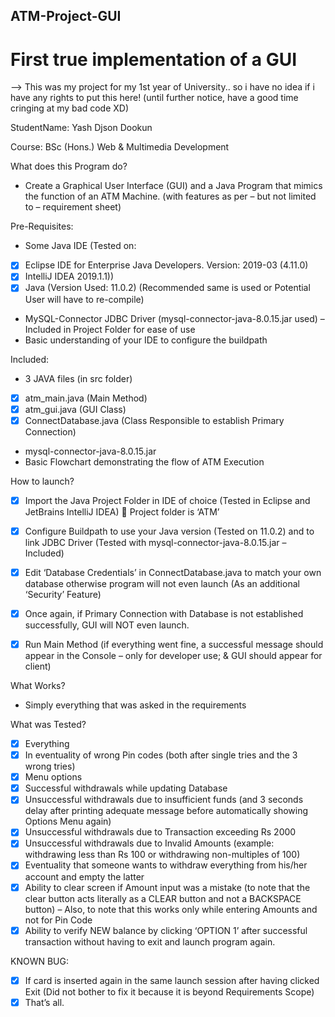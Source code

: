 ## ATM-Project-GUI

# First true implementation of a GUI

--> This was my project for my 1st year of University.. so i have no idea if i have any rights to put this here!
(until further notice, have a good time cringing at my bad code XD)

StudentName: Yash Djson Dookun


Course: BSc (Hons.) Web & Multimedia Development


What does this Program do?


- Create a Graphical User Interface (GUI) and a Java Program that mimics the
function of an ATM Machine. (with features as per – but not limited to –
requirement sheet)


Pre-Requisites:
- Some Java IDE
(Tested on:
- [x] Eclipse IDE for Enterprise Java Developers.
Version: 2019-03 (4.11.0)
- [x] IntelliJ IDEA 2019.1.1))
- [x] Java (Version Used: 11.0.2)
(Recommended same is used or Potential User will have to re-compile)
- MySQL-Connector JDBC Driver
(mysql-connector-java-8.0.15.jar used) – Included in Project Folder for ease of
use
- Basic understanding of your IDE to configure the buildpath


Included:
- 3 JAVA files (in src folder)
- [x] atm_main.java (Main Method)
- [x] atm_gui.java (GUI Class)
- [x] ConnectDatabase.java (Class Responsible to establish Primary Connection)
- mysql-connector-java-8.0.15.jar
- Basic Flowchart demonstrating the flow of ATM Execution


How to launch?
- [x] Import the Java Project Folder in IDE of choice (Tested in Eclipse and JetBrains
IntelliJ IDEA)  Project folder is ‘ATM’
- [x] Configure Buildpath to use your Java version (Tested on 11.0.2) and to link
JDBC Driver (Tested with mysql-connector-java-8.0.15.jar – Included)
- [x] Edit ‘Database Credentials’ in ConnectDatabase.java to match your own
database otherwise program will not even launch (As an additional ‘Security’
Feature)
- [x] Once again, if Primary Connection with Database is not established
successfully, GUI will NOT even launch.
- [x] Run Main Method (if everything went fine, a successful message should
appear in the Console – only for developer use; & GUI should appear for
client)


What Works?
- Simply everything that was asked in the requirements


What was Tested?
- [x] Everything
- [x] In eventuality of wrong Pin codes (both after single tries and the 3 wrong
tries)
- [x] Menu options
- [x] Successful withdrawals while updating Database
- [x] Unsuccessful withdrawals due to insufficient funds (and 3 seconds delay
after printing adequate message before automatically showing Options
Menu again)
- [x] Unsuccessful withdrawals due to Transaction exceeding Rs 2000
- [x] Unsuccessful withdrawals due to Invalid Amounts (example: withdrawing
less than Rs 100 or withdrawing non-multiples of 100)
- [x] Eventuality that someone wants to withdraw everything from his/her
account and empty the latter
- [x] Ability to clear screen if Amount input was a mistake (to note that the clear
button acts literally as a CLEAR button and not a BACKSPACE button) –
Also, to note that this works only while entering Amounts and not for Pin
Code
- [x] Ability to verify NEW balance by clicking ‘OPTION 1’ after successful
transaction without having to exit and launch program again.

KNOWN BUG:
- [x] If card is inserted again in the same launch session after having clicked Exit
(Did not bother to fix it because it is beyond Requirements Scope)
- [x] That’s all.
